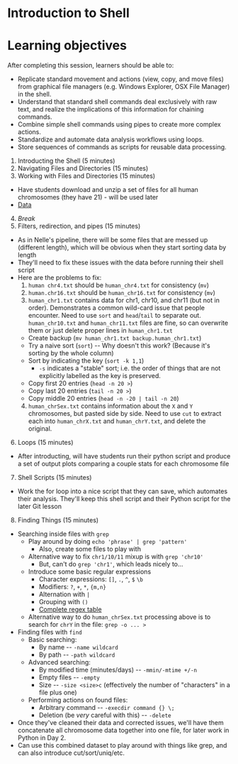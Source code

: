 # Introduction to Shell

# Learning objectives
After completing this session, learners should be able to:
- Replicate standard movement and actions (view, copy, and move files) from graphical file managers (e.g. Windows Explorer, OSX File Manager) in the shell.
- Understand that standard shell commands deal exclusively with raw text, and realize the implications of this information for chaining commands.
- Combine simple shell commands using pipes to create more complex actions.
- Standardize and automate data analysis workflows using loops.
- Store sequences of commands as scripts for reusable data processing.

1. Introducting the Shell (5 minutes)
2. Navigating Files and Directories (15 minutes)
3. Working with Files and Directories (15 minutes)
  - Have students download and unzip a set of files for all human chromosomes (they have 21) - will be used later
  - [Data](https://github.com/darencard/2016-12-09-ucsf_Python/blob/gh-pages/workshop/01_day/01_pm/data/human_window_stats_sab.zip?raw=true)
4. *Break*
5. Filters, redirection, and pipes (15 minutes)
  - As in Nelle's pipeline, there will be some files that are messed up (different length), which will be obvious when they start sorting data by length
  - They'll need to fix these issues with the data before running their shell script
  - Here are the problems to fix:
    1. `human chr4.txt` should be `human_chr4.txt` for consistency (`mv`)
    2. `human.chr16.txt` should be `human_chr16.txt` for consistency (`mv`)
    3. `human_chr1.txt` contains data for chr1, chr10, and chr11 (but not in order). Demonstrates a common wild-card issue that people encounter. Need to use `sort` and `head`/`tail` to separate out. `human_chr10.txt` and `human_chr11.txt` files are fine, so can overwrite them or just delete proper lines in `human_chr1.txt`
      - Create backup (`mv human_chr1.txt backup.human_chr1.txt`)
      - Try a naive sort (`sort`) -- Why doesn't this work? (Because it's sorting by the whole column)
      - Sort by indicating the key (`sort -k 1,1`)
        - `-s` indicates a "stable" sort; i.e. the order of things that are not explicitly labelled as the key is preserved.
      - Copy first 20 entries (`head -n 20 >`)
      - Copy last 20 entries (`tail -n 20 >`)
      - Copy middle 20 entries (`head -n -20 | tail -n 20`)
    4. `human_chrSex.txt` contains information about the `X` and `Y` chromosomes, but pasted side by side. Need to use `cut` to extract each into `human_chrX.txt` and `human_chrY.txt`, and delete the original.
6. Loops (15 minutes)
  - After introducting, will have students run their python script and produce a set of output plots comparing a couple stats for each chromosome file
7. Shell Scripts (15 minutes)
  - Work the for loop into a nice script that they can save, which automates their analysis. They'll keep this shell script and their Python script for the later Git lesson
8. Finding Things (15 minutes)
  - Searching inside files with `grep`
    * Play around by doing `echo 'phrase' | grep 'pattern'`
      - Also, create some files to play with
    * Alternative way to fix `chr1/10/11` mixup is with `grep 'chr10'`
      - But, can't do `grep 'chr1'`, which leads nicely to...
    * Introduce some basic regular expressions
      - Character expressions: `[]`, `.`, `^`, `$` `\b`
      - Modifiers: `?`, `+`, `*`, `{m,n}`
      - Alternation with `|`
      - Grouping with `()`
      - [Complete regex table](http://userguide.icu-project.org/strings/regexp)
    * Alternative way to do `human_chrSex.txt` processing above is to search for `chrY` in the file: `grep -o ... > `
  - Finding files with `find`
    * Basic searching: 
      - By name -- `-name wildcard`
      - By path -- `-path wildcard` 
    * Advanced searching:
      - By modified time (minutes/days) -- `-mmin/-mtime +/-n`
      - Empty files -- `-empty`
      - Size -- `-size <size>c` (effectively the number of "characters" in a file plus one)
    * Performing actions on found files:
      - Arbitrary command -- `-execdir command {} \;`
      - Deletion (be _very_ careful with this) -- `-delete`
  - Once they've cleaned their data and corrected issues, we'll have them concatenate all chromosome data together into one file, for later work in Python in Day 2.
  - Can use this combined dataset to play around with things like grep, and can also introduce cut/sort/uniq/etc.
